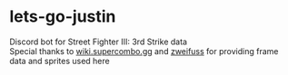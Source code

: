 # lets-go-justin
Discord bot for Street Fighter III: 3rd Strike data <br />
Special thanks to [wiki.supercombo.gg](https://wiki.supercombo.gg/) and [zweifuss](https://www.justnopoint.com/zweifuss/) for providing frame data and sprites used here